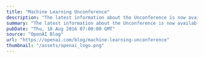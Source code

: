```yaml
---
title: "Machine Learning Unconference"
description: "The latest information about the Unconference is now available at the Unconference wiki, which will be periodically updated with more information for attendees."
summary: "The latest information about the Unconference is now available at the Unconference wiki, which will be periodically updated with more information for attendees."
pubDate: "Thu, 18 Aug 2016 07:00:00 GMT"
source: "OpenAI Blog"
url: "https://openai.com/blog/machine-learning-unconference"
thumbnail: "/assets/openai_logo.png"
---
```


